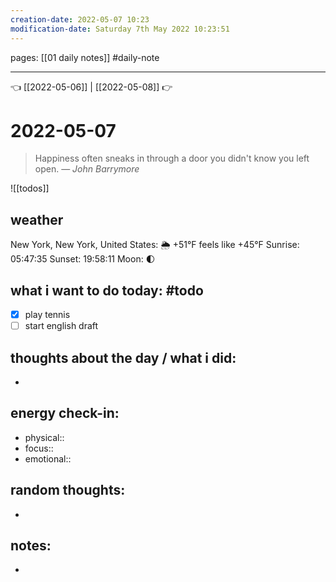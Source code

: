 ```yaml
---
creation-date: 2022-05-07 10:23 
modification-date: Saturday 7th May 2022 10:23:51 
---
```

pages: [[01 daily notes]] 
#daily-note
___

👈 [[2022-05-06]] | [[2022-05-08]] 👉 

# 2022-05-07 
> Happiness often sneaks in through a door you didn't know you left open.
> — <cite>John Barrymore</cite>

![[todos]]


## weather
New York, New York, United States: 🌦   +51°F feels like +45°F
Sunrise: 05:47:35
Sunset:  19:58:11
Moon:    🌓

## what i want to do today: #todo 
- [x] play tennis
- [ ] start english draft

## thoughts about the day / what i did:
- 

## energy check-in:
- physical::
- focus::
- emotional::

## random thoughts:
- 

## notes:
- 

